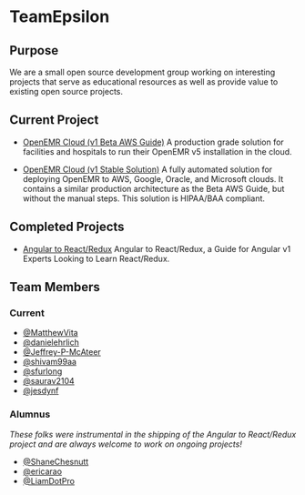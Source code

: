 # TeamEpsilon

## Purpose

We are a small open source development group working on interesting projects that serve as educational resources as well as provide value to existing open source projects.

## Current Project

- [OpenEMR Cloud (v1 Beta AWS Guide)](https://github.com/GoTeamEpsilon/OpenEMR-Cloud) A production grade solution for facilities and hospitals to run their OpenEMR v5 installation in the cloud.

- [OpenEMR Cloud (v1 Stable Solution)](https://github.com/GoTeamEpsilon/OpenEMR-Cloud) A fully automated solution for deploying OpenEMR to AWS, Google, Oracle, and Microsoft clouds. It contains a similar production architecture as the Beta AWS Guide, but without the manual steps. This solution is HIPAA/BAA compliant.

## Completed Projects

- [Angular to React/Redux](https://github.com/GoTeamEpsilon/angular-to-react-redux) Angular to React/Redux, a Guide for Angular v1 Experts Looking to Learn React/Redux.

## Team Members

### Current

- [@MatthewVita](https://github.com/matthewvita)
- [@danielehrlich](https://github.com/danielehrlich)
- [@Jeffrey-P-McAteer](https://github.com/Jeffrey-P-McAteer)
- [@shivam99aa](https://github.com/shivam99aa)
- [@sfurlong](https://github.com/sfurlong)
- [@saurav2104](https://github.com/saurav2104)
- [@jesdynf](https://github.com/jesdynf)

### Alumnus

_These folks were instrumental in the shipping of the Angular to React/Redux project and are always welcome to work on ongoing projects!_

- [@ShaneChesnutt](https://github.com/shanechesnutt)
- [@ericarao](https://github.com/ericarao)
- [@LiamDotPro](https://github.com/LiamDotPro)
